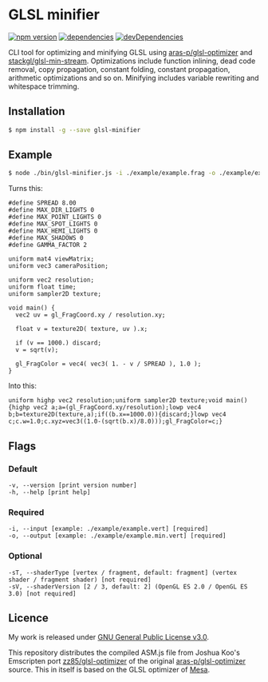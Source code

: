 # GLSL minifier

[![npm version](https://badge.fury.io/js/glsl-minifier.svg)](https://badge.fury.io/js/glsl-minifier)
[![dependencies](https://david-dm.org/timvanscherpenzeel/glsl-minifier.svg)](https://david-dm.org/timvanscherpenzeel/glsl-minifier)
[![devDependencies](https://david-dm.org/timvanscherpenzeel/glsl-minifier/dev-status.svg)](https://david-dm.org/timvanscherpenzeel/glsl-minifier#info=devDependencies)

CLI tool for optimizing and minifying GLSL using [aras-p/glsl-optimizer](https://github.com/aras-p/glsl-optimizer) and [stackgl/glsl-min-stream](https://github.com/stackgl/glsl-min-stream). Optimizations include function inlining, dead code removal, copy propagation, constant folding, constant propagation, arithmetic optimizations and so on. Minifying includes variable rewriting and whitespace trimming.

## Installation

```sh
$ npm install -g --save glsl-minifier
```

## Example

```sh
$ node ./bin/glsl-minifier.js -i ./example/example.frag -o ./example/example.min.frag
```

Turns this:

```
#define SPREAD 8.00
#define MAX_DIR_LIGHTS 0
#define MAX_POINT_LIGHTS 0
#define MAX_SPOT_LIGHTS 0
#define MAX_HEMI_LIGHTS 0
#define MAX_SHADOWS 0
#define GAMMA_FACTOR 2

uniform mat4 viewMatrix;
uniform vec3 cameraPosition;

uniform vec2 resolution;
uniform float time;
uniform sampler2D texture;

void main() {
  vec2 uv = gl_FragCoord.xy / resolution.xy;

  float v = texture2D( texture, uv ).x;

  if (v == 1000.) discard;
  v = sqrt(v);

  gl_FragColor = vec4( vec3( 1. - v / SPREAD ), 1.0 );
}
```

Into this:

```
uniform highp vec2 resolution;uniform sampler2D texture;void main(){highp vec2 a;a=(gl_FragCoord.xy/resolution);lowp vec4 b;b=texture2D(texture,a);if((b.x==1000.0)){discard;}lowp vec4 c;c.w=1.0;c.xyz=vec3((1.0-(sqrt(b.x)/8.0)));gl_FragColor=c;}
```

## Flags

### Default
	-v, --version [print version number]
	-h, --help [print help]

### Required
	-i, --input [example: ./example/example.vert] [required]
	-o, --output [example: ./example/example.min.vert] [required]

### Optional
	-sT, --shaderType [vertex / fragment, default: fragment] (vertex shader / fragment shader) [not required]
	-sV, --shaderVersion [2 / 3, default: 2] (OpenGL ES 2.0 / OpenGL ES 3.0) [not required]

## Licence

My work is released under [GNU General Public License v3.0](https://raw.githubusercontent.com/TimvanScherpenzeel/glsl-minifier/master/LICENSE).

This repository distributes the compiled ASM.js file from Joshua Koo's Emscripten port [zz85/glsl-optimizer](https://github.com/zz85/glsl-optimizer) of the original [aras-p/glsl-optimizer](https://github.com/aras-p/glsl-optimizer) source. This in itself is based on the GLSL optimizer of [Mesa](https://cgit.freedesktop.org/mesa/mesa/log/).
